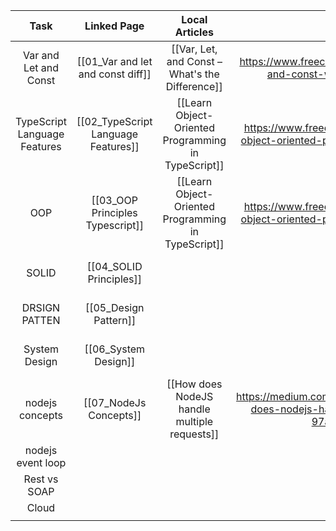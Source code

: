 
|             Task             |             Linked Page             |                   Local Articles                    |                                            Link                                             |     Status      |
| :--------------------------: | :---------------------------------: | :-------------------------------------------------: | :-----------------------------------------------------------------------------------------: | :-------------: |
|    Var and Let and Const     |  [[01_Var and let and const diff]]  |   [[Var, Let, and Const – What's the Difference]]   |          https://www.freecodecamp.org/news/var-let-and-const-whats-the-difference/          |      Done       |
| TypeScript Language Features | [[02_TypeScript Language Features]] | [[Learn Object-Oriented Programming in TypeScript]] |     https://www.freecodecamp.org/news/learn-object-oriented-programming-in-typescript/      |      Done       |
|             OOP              |  [[03_OOP Principles Typescript]]   | [[Learn Object-Oriented Programming in TypeScript]] |     https://www.freecodecamp.org/news/learn-object-oriented-programming-in-typescript/      |   In Progress   |
|            SOLID             |       [[04_SOLID Principles]]       |                                                     |                                                                                             | Not Started Yet |
|        DRSIGN PATTEN         |        [[05_Design Pattern]]        |                                                     |                                                                                             | Not Started Yet |
|        System Design         |        [[06_System Design]]         |                                                     |                                                                                             | Not Started Yet |
|       nodejs concepts        |       [[07_NodeJs Concepts]]        |    [[How does NodeJS handle multiple requests]]     | https://medium.com/@kumuthini.program/how-does-nodejs-handle-multiple-requests-97a2b094e762 |      Done       |
|      nodejs event loop       |                                     |                                                     |                                                                                             |                 |
|         Rest vs SOAP         |                                     |                                                     |                                                                                             |                 |
|            Cloud             |                                     |                                                     |                                                                                             |                 |
|                              |                                     |                                                     |                                                                                             |                 |

